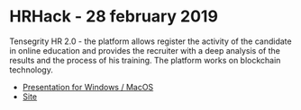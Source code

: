 # HRHack - 28 february 2019

Tensegrity HR 2.0 - the platform allows register the activity of the candidate in online education and provides the recruiter with a deep analysis of the results and the process of his training.
The platform works on blockchain technology.

* [Presentation for Windows / MacOS](https://github.com/mike-petrov/hackatons/tree/master/HRHack%20-%2028%20february%202019/Presentation)
* [Site](https://github.com/mike-petrov/hackatons/tree/master/HRHack%20-%2028%20february%202019/Site)
